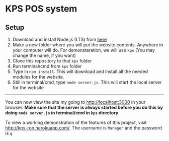 # KPS POS system

## Setup

1. Download and install Node.js (LTS) from <a href="https://nodejs.org/en/download/">here</a>
2. Make a new folder where you will put the website contents. Anywhere in your computer will do. For demonstaration, we will use `kps` (You may change the name, if you want)
3. Clone this repository to that `kps` folder
4. Run terminal/cmd from `kps` folder
5. Type in `npm install`. This will download and install all the needed modules for the website.
6. Still in terminal/cmd, type `node server.js`. This will start the local server for the website

- - - - 

You can now view the site my going to <a href="https://www.localhost:3000">http://localhost:3000</a> in your browser. <strong>Make sure that the server is always started before you do this by doing `node server.js` in terminal/cmd in `kps` directory</strong>

To view a working demonstration of the features of this project, visit <a href="http://kps-ron.herokuapp.com/"> http://kps-ron.herokuapp.com/</a>. The username is `Manager` and the password is `q`

